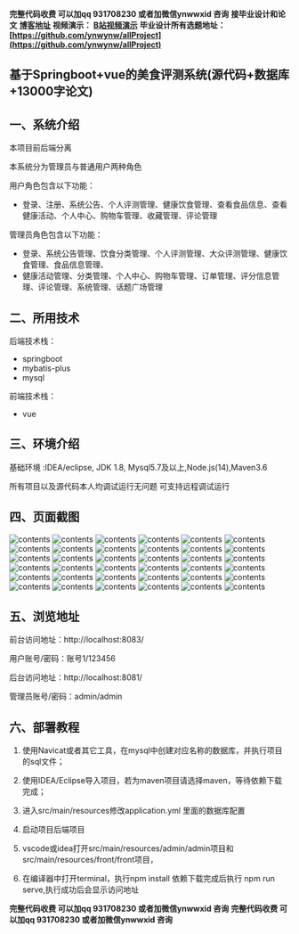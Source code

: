 **完整代码收费  可以加qq 931708230 或者加微信ynwwxid 咨询**
**接毕业设计和论文**
**[博客地址](https://blog.csdn.net/2303_76227485/article/details/130564392)**
**视频演示：
[B站视频演示](https://www.bilibili.com/video/BV1bP4y1C75n/)**
**毕业设计所有选题地址：
[https://github.com/ynwynw/allProject](https://github.com/ynwynw/allProject)**

## 基于Springboot+vue的美食评测系统(源代码+数据库+13000字论文)

## 一、系统介绍
本项目前后端分离

本系统分为管理员与普通用户两种角色

用户角色包含以下功能：

- 登录、注册、系统公告、个人评测管理、健康饮食管理、查看食品信息、查看健康活动、个人中心、购物车管理、收藏管理、评论管理

管理员角色包含以下功能：

- 登录、系统公告管理、饮食分类管理、个人评测管理、大众评测管理、健康饮食管理、食品信息管理、
- 健康活动管理、分类管理、个人中心、购物车管理、订单管理、评分信息管理、评论管理、系统管理、话题广场管理

## 二、所用技术

后端技术栈：

- springboot
- mybatis-plus
- mysql

前端技术栈：

- vue



## 三、环境介绍

基础环境 :IDEA/eclipse, JDK 1.8, Mysql5.7及以上,Node.js(14),Maven3.6

所有项目以及源代码本人均调试运行无问题 可支持远程调试运行

## 四、页面截图

![contents](./picture/picture0.png)
![contents](./picture/picture1.png)
![contents](./picture/picture2.png)
![contents](./picture/picture3.png)
![contents](./picture/picture4.png)
![contents](./picture/picture5.png)
![contents](./picture/picture6.png)
![contents](./picture/picture7.png)
![contents](./picture/picture8.png)
![contents](./picture/picture9.png)
![contents](./picture/picture10.png)
![contents](./picture/picture11.png)
![contents](./picture/picture12.png)
![contents](./picture/picture13.png)
![contents](./picture/picture14.png)
![contents](./picture/picture15.png)
![contents](./picture/picture16.png)
![contents](./picture/picture17.png)
![contents](./picture/picture18.png)
![contents](./picture/picture19.png)
![contents](./picture/picture20.png)
![contents](./picture/picture21.png)
![contents](./picture/picture22.png)
![contents](./picture/picture23.png)
![contents](./picture/picture24.png)
![contents](./picture/picture25.png)
![contents](./picture/picture26.png)
![contents](./picture/picture27.png)
![contents](./picture/picture28.png)
![contents](./picture/picture29.png)
![contents](./picture/picture30.png)
![contents](./picture/picture31.png)
![contents](./picture/picture32.png)
![contents](./picture/picture33.png)
![contents](./picture/picture34.png)
![contents](./picture/picture35.png)


## 五、浏览地址

前台访问地址：http://localhost:8083/

用户账号/密码：账号1/123456

后台访问地址：http://localhost:8081/

管理员账号/密码：admin/admin  

## 六、部署教程

1. 使用Navicat或者其它工具，在mysql中创建对应名称的数据库，并执行项目的sql文件；

2. 使用IDEA/Eclipse导入项目，若为maven项目请选择maven，等待依赖下载完成；

3. 进入src/main/resources修改application.yml 里面的数据库配置

4. 启动项目后端项目 

5. vscode或idea打开src/main/resources/admin/admin项目和src/main/resources/front/front项目，

6. 在编译器中打开terminal，执行npm install 依赖下载完成后执行 npm run serve,执行成功后会显示访问地址

**完整代码收费  可以加qq 931708230 或者加微信ynwwxid 咨询**
**完整代码收费  可以加qq 931708230 或者加微信ynwwxid 咨询**





